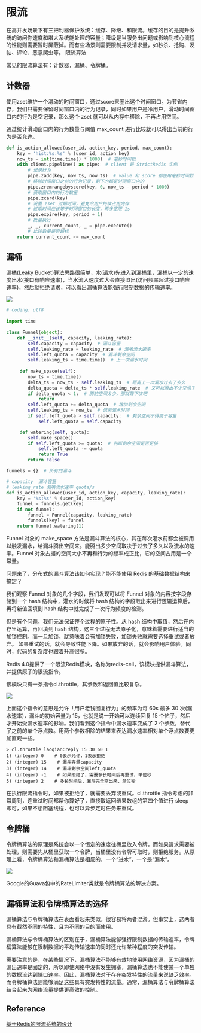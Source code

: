 # 限流

在高并发场景下有三把利器保护系统：缓存、降级、和限流。缓存的目的是提升系统的访问你速度和增大系统能处理的容量；降级是当服务出问题或影响到核心流程的性能则需要暂时屏蔽掉。而有些场景则需要限制并发请求量，如秒杀、抢购、发帖、评论、恶意爬虫等。
限流算法

常见的限流算法有：计数器，漏桶、令牌桶。

## 计数器

使用zset维护一个滑动的时间窗口，通过score来圈出这个时间窗口。为节省内存，我们只需要保留时间窗口内的行为记录，同时如果用户是冷用户，滑动时间窗口内的行为是空记录，那么这个 zset 就可以从内存中移除，不再占用空间。 

通过统计滑动窗口内的行为数量与阈值 max_count 进行比较就可以得出当前的行为是否允许。

```python
def is_action_allowed(user_id, action_key, period, max_count):     
    key = 'hist:%s:%s' % (user_id, action_key)     
    now_ts = int(time.time() * 1000)  # 毫秒时间戳     
    with client.pipeline() as pipe:  # client 是 StrictRedis 实例         
        # 记录行为         
        pipe.zadd(key, now_ts, now_ts)  # value 和 score 都使用毫秒时间戳         
        # 移除时间窗口之前的行为记录，剩下的都是时间窗口内的         
        pipe.zremrangebyscore(key, 0, now_ts - period * 1000)         
        # 获取窗口内的行为数量         
        pipe.zcard(key) 
        # 设置 zset 过期时间，避免冷用户持续占用内存         
        # 过期时间应该等于时间窗口的长度，再多宽限 1s         
        pipe.expire(key, period + 1)         
        # 批量执行         
        _, _, current_count, _ = pipe.execute()     
        # 比较数量是否超标     
    return current_count <= max_count 
```

## 漏桶

漏桶(Leaky Bucket)算法思路很简单，水(请求)先进入到漏桶里，漏桶以一定的速度出水(接口有响应速率)，当水流入速度过大会直接溢出(访问频率超过接口响应速率)，然后就拒绝请求，可以看出漏桶算法能强行限制数据的传输速率。

<img src="chapter_system_design/image/5b0765177a1222540da1865edac47972.jpg" />

```python
# coding: utf8 
 
import time 
 
class Funnel(object):     
    def __init__(self, capacity, leaking_rate):         
        self.capacity = capacity  # 漏斗容量         
        self.leaking_rate = leaking_rate  # 漏嘴流水速率 
        self.left_quota = capacity  # 漏斗剩余空间         
        self.leaking_ts = time.time()  # 上一次漏水时间 
    
     def make_space(self):         
        now_ts = time.time()         
        delta_ts = now_ts - self.leaking_ts  # 距离上一次漏水过去了多久         
        delta_quota = delta_ts * self.leaking_rate  # 又可以腾出不少空间了         
        if delta_quota < 1:  # 腾的空间太少，那就等下次吧             
            return         
        self.left_quota += delta_quota  # 增加剩余空间         
        self.leaking_ts = now_ts  # 记录漏水时间         
        if self.left_quota > self.capacity:  # 剩余空间不得高于容量             
            self.left_quota = self.capacity 

     def watering(self, quota):         
        self.make_space()         
        if self.left_quota >= quota:  # 判断剩余空间是否足够             
            self.left_quota -= quota             
            return True         
        return False 

funnels = {}  # 所有的漏斗 

# capacity  漏斗容量 
# leaking_rate 漏嘴流水速率 quota/s 
def is_action_allowed(user_id, action_key, capacity, leaking_rate):     
    key = '%s:%s' % (user_id, action_key)     
    funnel = funnels.get(key)     
    if not funnel:         
        funnel = Funnel(capacity, leaking_rate)         
        funnels[key] = funnel     
    return funnel.watering(1) 
```

Funnel 对象的 make_space 方法是漏斗算法的核心，其在每次灌水前都会被调用以触发漏水，给漏斗腾出空间来。能腾出多少空间取决于过去了多久以及流水的速率。Funnel 对象占据的空间大小不再和行为的频率成正比，它的空间占用是一个常量。 

问题来了，分布式的漏斗算法该如何实现？能不能使用 Redis 的基础数据结构来搞定？ 

我们观察 Funnel 对象的几个字段，我们发现可以将 Funnel 对象的内容按字段存储到一个 hash 结构中，灌水的时候将 hash 结构的字段取出来进行逻辑运算后，再将新值回填到 hash 结构中就完成了一次行为频度的检测。

但是有个问题，我们无法保证整个过程的原子性。从 hash 结构中取值，然后在内存里运算，再回填到 hash 结构，这三个过程无法原子化，意味着需要进行适当的加锁控制。而一旦加锁，就意味着会有加锁失败，加锁失败就需要选择重试或者放弃。 如果重试的话，就会导致性能下降。如果放弃的话，就会影响用户体验。同时，代码的复杂度也跟着升高很多。

Redis 4.0提供了一个限流Redis模块，名称为redis-cell，该模块提供漏斗算法，并提供原子的限流指令。

该模块只有一条指令cl.throttle，其参数和返回值比较复杂。

<img src="chapter_system_design/image/b479239a9ed81b105c86bbadfc6450fe.png" />

上面这个指令的意思是允许「用户老钱回复行为」的频率为每 60s 最多 30 次(漏水速率)，漏斗的初始容量为 15，也就是说一开始可以连续回复 15 个帖子，然后才开始受漏水速率的影响。我们看到这个指令中漏水速率变成了 2 个参数，替代了之前的单个浮点数。用两个参数相除的结果来表达漏水速率相对单个浮点数要更加直观一些。

```
> cl.throttle laoqian:reply 15 30 60 1
1) (integer) 0    # 0表示允许，1表示拒绝
2) (integer) 15    # 漏斗容量capacity
3) (integer) 14    # 漏斗剩余空间left_quota
4) (integer) -1    # 如果拒绝了，需要多长时间后再重试，单位秒
5) (integer) 2    # 多长时间后，漏斗完全空出来，单位秒
```

在执行限流指令时，如果被拒绝了，就需要丢弃或重试。cl.throttle 指令考虑的非常周到，连重试时间都帮你算好了，直接取返回结果数组的第四个值进行 sleep 即可，如果不想阻塞线程，也可以异步定时任务来重试。 

## 令牌桶

令牌桶算法的原理是系统会以一个恒定的速度往桶里放入令牌，而如果请求需要被处理，则需要先从桶里获取一个令牌，当桶里没有令牌可取时，则拒绝服务。从原理上看，令牌桶算法和漏桶算法是相反的，一个“进水”，一个是“漏水”。

<img src="chapter_system_design/image/6da79f6db4c3dc6fad11fa4f10ffbbe9.png" />

Google的Guava包中的RateLimiter类就是令牌桶算法的解决方案。

## 漏桶算法和令牌桶算法的选择

漏桶算法与令牌桶算法在表面看起来类似，很容易将两者混淆。但事实上，这两者具有截然不同的特性，且为不同的目的而使用。

漏桶算法与令牌桶算法的区别在于，漏桶算法能够强行限制数据的传输速率，令牌桶算法能够在限制数据的平均传输速率的同时还允许某种程度的突发传输。

需要注意的是，在某些情况下，漏桶算法不能够有效地使用网络资源，因为漏桶的漏出速率是固定的，所以即使网络中没有发生拥塞，漏桶算法也不能使某一个单独的数据流达到端口速率。因此，漏桶算法对于存在突发特性的流量来说缺乏效率。而令牌桶算法则能够满足这些具有突发特性的流量。通常，漏桶算法与令牌桶算法结合起来为网络流量提供更高效的控制。

## Reference

[基于Redis的限流系统的设计](https://www.jianshu.com/p/a3d068f2586d)